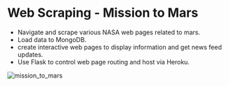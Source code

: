 # Web Scraping - Mission to Mars
- Navigate and scrape various NASA web pages related to mars.
- Load data to MongoDB.
- create interactive web pages to display information and get news feed updates.
- Use Flask to control web page routing and host via Heroku.

![mission_to_mars](https://github.com/dougbhigh/Web-Scraping-Challenge/blob/master/images/screenshota.png)
